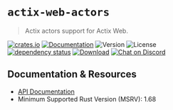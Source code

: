 # `actix-web-actors`

> Actix actors support for Actix Web.

<!-- prettier-ignore-start -->

[![crates.io](https://img.shields.io/crates/v/actix-web-actors?label=latest)](https://crates.io/crates/actix-web-actors)
[![Documentation](https://docs.rs/actix-web-actors/badge.svg?version=4.2.0)](https://docs.rs/actix-web-actors/4.2.0)
![Version](https://img.shields.io/badge/rustc-1.68+-ab6000.svg)
![License](https://img.shields.io/crates/l/actix-web-actors.svg)
<br />
[![dependency status](https://deps.rs/crate/actix-web-actors/4.2.0/status.svg)](https://deps.rs/crate/actix-web-actors/4.2.0)
[![Download](https://img.shields.io/crates/d/actix-web-actors.svg)](https://crates.io/crates/actix-web-actors)
[![Chat on Discord](https://img.shields.io/discord/771444961383153695?label=chat&logo=discord)](https://discord.gg/NWpN5mmg3x)

<!-- prettier-ignore-end -->

## Documentation & Resources

- [API Documentation](https://docs.rs/actix-web-actors)
- Minimum Supported Rust Version (MSRV): 1.68
